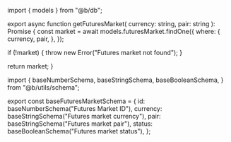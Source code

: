 import { models } from "@b/db";

export async function getFuturesMarket(
  currency: string,
  pair: string
): Promise<futuresMarketAttributes> {
  const market = await models.futuresMarket.findOne({
    where: {
      currency,
      pair,
    },
  });

  if (!market) {
    throw new Error("Futures market not found");
  }

  return market;
}

import {
  baseNumberSchema,
  baseStringSchema,
  baseBooleanSchema,
} from "@b/utils/schema";

export const baseFuturesMarketSchema = {
  id: baseNumberSchema("Futures Market ID"),
  currency: baseStringSchema("Futures market currency"),
  pair: baseStringSchema("Futures market pair"),
  status: baseBooleanSchema("Futures market status"),
};
